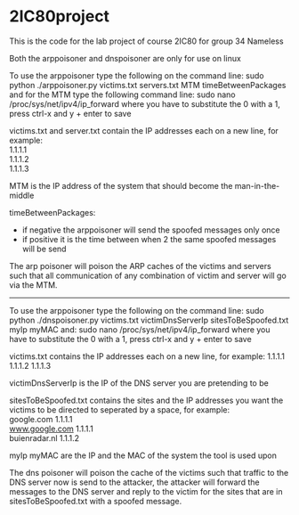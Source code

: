 # 2IC80project
This is the code for the lab project of course 2IC80 for group 34 Nameless

Both the arppoisoner and dnspoisoner are only for use on linux

To use the arppoisoner type the following on the command line:
sudo python ./arppoisoner.py victims.txt servers.txt MTM timeBetweenPackages
and for the MTM type the following command line:
sudo nano /proc/sys/net/ipv4/ip_forward where you have to substitute the 0 with a 1, press ctrl-x and y + enter to save

victims.txt and server.txt contain the IP addresses each on a new line, for example:  
1.1.1.1  
1.1.1.2  
1.1.1.3  

MTM is the IP address of the system that should become the man-in-the-middle

timeBetweenPackages:
- if negative the arppoisoner will send the spoofed messages only once
- if positive it is the time between when 2 the same spoofed messages will be send

The arp poisoner will poison the ARP caches of the victims and servers such that all communication of any combination of 
victim and server will go via the MTM.

---------------------------------------------------------------------------------------------------------------------------

To use the arppoisoner type the following on the command line:
sudo python ./dnspoisoner.py victims.txt victimDnsServerIp sitesToBeSpoofed.txt myIp myMAC
and:
sudo nano /proc/sys/net/ipv4/ip_forward where you have to substitute the 0 with a 1, press ctrl-x and y + enter to save

victims.txt contains the IP addresses each on a new line, for example:
1.1.1.1
1.1.1.2
1.1.1.3

victimDnsServerIp is the IP of the DNS server you are pretending to be

sitesToBeSpoofed.txt contains the sites and the IP addresses you want the victims to be directed to seperated by a space, for example:  
google.com 1.1.1.1  
www.google.com 1.1.1.1  
buienradar.nl 1.1.1.2  

myIp myMAC are the IP and the MAC of the system the tool is used upon

The dns poisoner will poison the cache of the victims such that traffic to the DNS server now is send to the attacker, 
the attacker will forward the messages to the DNS server and reply to the victim for the sites that are in sitesToBeSpoofed.txt
with a spoofed message. 
